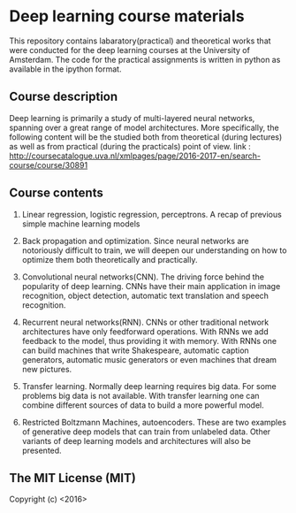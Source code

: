 # Deep learning course materials

This repository contains labaratory(practical) and theoretical works that were conducted for the deep learning courses at the University of Amsterdam. 
The code for the practical assignments is written in python as available in the ipython format. 

## Course description
Deep learning is primarily a study of multi-layered neural networks, spanning over a great range of model architectures. More specifically, the following content will be the studied both from theoretical (during lectures) as well as from practical (during the practicals) point of view.
link :  http://coursecatalogue.uva.nl/xmlpages/page/2016-2017-en/search-course/course/30891
## Course contents

1. Linear regression, logistic regression, perceptrons. A recap of previous simple machine learning models

2. Back propagation and optimization. Since neural networks are notoriously difficult to train, we will deepen our understanding on how to optimize them both theoretically and practically.

3. Convolutional neural networks(CNN). The driving force behind the popularity of deep learning. CNNs have their main application in image recognition, object detection, automatic text translation and speech recognition.

4. Recurrent neural networks(RNN). CNNs or other traditional network architectures have only feedforward operations. With RNNs we add feedback to the model, thus providing it with memory. With RNNs one can build machines that write Shakespeare, automatic caption generators, automatic music generators or even machines that dream new pictures.

5. Transfer learning. Normally deep learning requires big data. For some problems big data is not available. With transfer learning one can combine different sources of data to build a more powerful model.

6. Restricted Boltzmann Machines, autoencoders. These are two examples of generative deep models that can train from unlabeled data. Other variants of deep learning models and architectures will also be presented.

## The MIT License (MIT)
Copyright (c) <2016> <ixlan>
